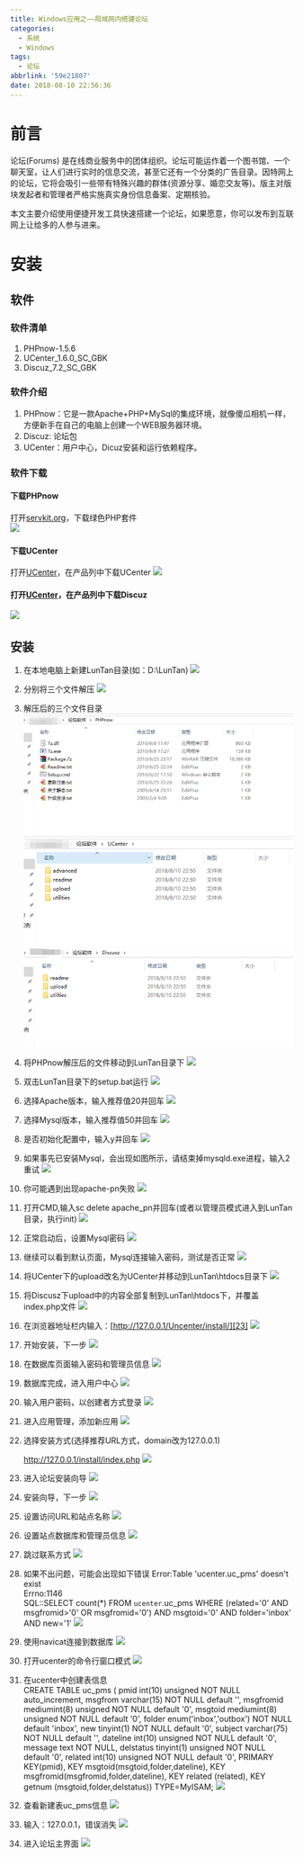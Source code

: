 ```yaml
---
title: Windows应用之——局域网内搭建论坛
categories:
  - 系统
  - Windows
tags:
  - 论坛
abbrlink: '59e21807'
date: 2018-08-10 22:56:36
---
```


# 前言
论坛(Forums) 是在线商业服务中的团体组织。论坛可能运作着一个图书馆、一个聊天室，让人们进行实时的信息交流，甚至它还有一个分类的广告目录。因特网上的论坛，它将会吸引一些带有特殊兴趣的群体(资源分享、婚恋交友等)。版主对版块发起者和管理者严格实施真实身份信息备案、定期核验。   

本文主要介绍使用便捷开发工具快速搭建一个论坛，如果愿意，你可以发布到互联网上让给多的人参与进来。     

<!--more-->

# 安装
## 软件
### 软件清单
1. PHPnow-1.5.6
2. UCenter_1.6.0_SC_GBK
3. Discuz_7.2_SC_GBK

### 软件介绍
1. PHPnow：它是一款Apache+PHP+MySql的集成环境，就像傻瓜相机一样，方便新手在自己的电脑上创建一个WEB服务器环境。
2. Discuz: 论坛包
3. UCenter：用户中心，Dicuz安装和运行依赖程序。

### 软件下载
#### 下载PHPnow
打开[servkit.org][1]，下载绿色PHP套件   
![][2]
#### 下载UCenter
打开[UCenter][3]，在产品列中下载UCenter
![][4] 
 
#### 打开[UCenter][3]，在产品列中下载Discuz
![][5]

## 安装
1. 在本地电脑上新建LunTan目录(如：D:\LunTan)
![][6]  
2. 分别将三个文件解压
![][7] 
3. 解压后的三个文件目录
![phpunzip][8]   
![ucenter-unzip][9]  
![discusz-unzip][10]
4. 将PHPnow解压后的文件移动到LunTan目录下
![][11]  
5. 双击LunTan目录下的setup.bat运行
![][12]  
6. 选择Apache版本，输入推荐值20并回车
![][13]
7. 选择Mysql版本，输入推荐值50并回车
![][14] 
8. 是否初始化配置中，输入y并回车
![][15]  
9. 如果事先已安装Mysql，会出现如图所示，请结束掉mysqld.exe进程，输入2重试
![][16]
10. 你可能遇到出现apache-pn失败
![][17]  
11. 打开CMD,输入sc delete  apache_pn并回车(或者以管理员模式进入到LunTan目录，执行init)
![][18]
12. 正常启动后，设置Mysql密码
![][19]  
13. 继续可以看到默认页面，Mysql连接输入密码，测试是否正常
![][20] 
14. 将UCenter下的upload改名为UCenter并移动到LunTan\htdocs目录下
![][21]  
15. 将Discusz下upload中的内容全部复制到LunTan\htdocs下，并覆盖index.php文件
![][22] 
16. 在浏览器地址栏内输入：[http://127.0.0.1/Uncenter/install/][23]
![][24]  
17. 开始安装，下一步
![][25]
18. 在数据库页面输入密码和管理员信息
![][26] 
19. 数据库完成，进入用户中心
![][27]
20. 输入用户密码，以创建者方式登录
![][28]
21. 进入应用管理，添加新应用
![][29] 
22. 选择安装方式(选择推荐URL方式，domain改为127.0.0.1)  

	http://127.0.0.1/install/index.php
![][30]
23. 进入论坛安装向导
![][31]  
24. 安装向导，下一步
![][32]
25. 设置访问URL和站点名称
![][33] 
26. 设置站点数据库和管理员信息
![][34]
27. 跳过联系方式
![][35]
28. 如果不出问题，可能会出现如下错误
	Error:Table 'ucenter.uc_pms' doesn't exist    
	Errno:1146     
	SQL::SELECT count(*) FROM `ucenter`.uc_pms WHERE (related='0' AND     msgfromid>'0' OR msgfromid='0') AND msgtoid='0' AND folder='inbox' AND    new='1'
![][36]
29. 使用navicat连接到数据库
![][37]  
30. 打开ucenter的命令行窗口模式
![][38]   
   
31. 在ucenter中创建表信息  
	CREATE TABLE uc_pms (
	pmid int(10) unsigned NOT NULL auto_increment,
	msgfrom varchar(15) NOT NULL default '',
	msgfromid mediumint(8) unsigned NOT NULL default '0',
	msgtoid mediumint(8) unsigned NOT NULL default '0',
	folder enum('inbox','outbox') NOT NULL default 'inbox',
	new tinyint(1) NOT NULL default '0',
	subject varchar(75) NOT NULL default '',
	dateline int(10) unsigned NOT NULL default '0',
	message text NOT NULL,
	delstatus tinyint(1) unsigned NOT NULL default '0',
	related int(10) unsigned NOT NULL default '0',
	PRIMARY KEY(pmid),
	KEY msgtoid(msgtoid,folder,dateline),
	KEY msgfromid(msgfromid,folder,dateline),
	KEY related (related),
	KEY getnum (msgtoid,folder,delstatus)) TYPE=MyISAM;	
![][39] 
32. 查看新建表uc_pms信息
![][40]  
33. 输入：127.0.0.1，错误消失
![][41]  
34. 进入论坛主界面
![][42]


[1]: http://servkit.org/
[2]: https://raw.githubusercontent.com/PGzxc/CDN/master/blog-image/phpnow-download.png
[3]: http://www.comsenz.com/products/ucenter/
[4]: https://raw.githubusercontent.com/PGzxc/CDN/master/blog-image/ucenter-download.png
[5]: https://raw.githubusercontent.com/PGzxc/CDN/master/blog-image/discuz-download.png
[6]: https://raw.githubusercontent.com/PGzxc/CDN/master/blog-image/LunTan-dir.png
[7]: https://raw.githubusercontent.com/PGzxc/CDN/master/blog-image/forum-file-unzip.png
[8]: https://raw.githubusercontent.com/PGzxc/CDN/master/blog-image/phpnow-unzip.png
[9]: https://raw.githubusercontent.com/PGzxc/CDN/master/blog-image/uncenter-unzip.png
[10]: https://raw.githubusercontent.com/PGzxc/CDN/master/blog-image/discusz-unzip.png
[11]: https://raw.githubusercontent.com/PGzxc/CDN/master/blog-image/luntan-php-move.png
[12]: https://raw.githubusercontent.com/PGzxc/CDN/master/blog-image/luntan-php-setup.png
[13]: https://raw.githubusercontent.com/PGzxc/CDN/master/blog-image/phpnow-apache.png
[14]: https://raw.githubusercontent.com/PGzxc/CDN/master/blog-image/phpnow-mysql-select.png
[15]: https://raw.githubusercontent.com/PGzxc/CDN/master/blog-image/phpnow-init-y.png
[16]: https://raw.githubusercontent.com/PGzxc/CDN/master/blog-image/mysql-kill-mysqld.png
[17]: https://raw.githubusercontent.com/PGzxc/CDN/master/blog-image/apache-pn-fail.png
[18]: https://raw.githubusercontent.com/PGzxc/CDN/master/blog-image/cmd-delete-apache.png
[19]: https://raw.githubusercontent.com/PGzxc/CDN/master/blog-image/mysql-root-password.png
[20]: https://raw.githubusercontent.com/PGzxc/CDN/master/blog-image/phpnow-default-page.png
[21]: https://raw.githubusercontent.com/PGzxc/CDN/master/blog-image/ucenter-reload-move.png
[22]: https://raw.githubusercontent.com/PGzxc/CDN/master/blog-image/discusz-upload-move.png
[23]: http://127.0.0.1/Uncenter/install/
[24]: https://raw.githubusercontent.com/PGzxc/CDN/master/blog-image/ucenter-install-guide.png
[25]: https://raw.githubusercontent.com/PGzxc/CDN/master/blog-image/ucenter-install-next.png
[26]: https://raw.githubusercontent.com/PGzxc/CDN/master/blog-image/ucenter-install-mysql.png
[27]: https://raw.githubusercontent.com/PGzxc/CDN/master/blog-image/ucenter-mysql-finish.png
[28]: https://raw.githubusercontent.com/PGzxc/CDN/master/blog-image/ucenter-login.png
[29]: https://raw.githubusercontent.com/PGzxc/CDN/master/blog-image/ucenter-add-apply.png
[30]: https://raw.githubusercontent.com/PGzxc/CDN/master/blog-image/ucenter-install-url.png
[31]: https://raw.githubusercontent.com/PGzxc/CDN/master/blog-image/discuz-install.png
[32]: https://raw.githubusercontent.com/PGzxc/CDN/master/blog-image/discusz-install-next.png
[33]: https://raw.githubusercontent.com/PGzxc/CDN/master/blog-image/discuz-url-zhandian.png
[34]: https://raw.githubusercontent.com/PGzxc/CDN/master/blog-image/discusz-mysql.png
[35]: https://raw.githubusercontent.com/PGzxc/CDN/master/blog-image/discuz-email.png
[36]: https://raw.githubusercontent.com/PGzxc/CDN/master/blog-image/discusz-fail.png
[37]: https://raw.githubusercontent.com/PGzxc/CDN/master/blog-image/mysql-navicate-conn.png
[38]: https://raw.githubusercontent.com/PGzxc/CDN/master/blog-image/navicat-ucenter-open.png
[39]: https://raw.githubusercontent.com/PGzxc/CDN/master/blog-image/navicate-ucenter-create.png
[40]: https://raw.githubusercontent.com/PGzxc/CDN/master/blog-image/navicat-uc-pms.png
[41]: https://raw.githubusercontent.com/PGzxc/CDN/master/blog-image/create-success-refresh.png
[42]: https://raw.githubusercontent.com/PGzxc/CDN/master/blog-image/discuz-main.png